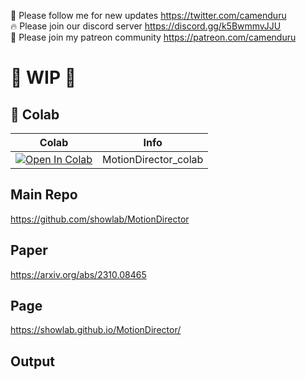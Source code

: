 🐣 Please follow me for new updates https://twitter.com/camenduru <br />
🔥 Please join our discord server https://discord.gg/k5BwmmvJJU <br />
🥳 Please join my patreon community https://patreon.com/camenduru <br />

# 🚦 WIP 🚦

## 🦒 Colab

| Colab | Info
| --- | --- |
[![Open In Colab](https://colab.research.google.com/assets/colab-badge.svg)](https://colab.research.google.com/github/camenduru/MotionDirector-colab/blob/main/MotionDirector_colab.ipynb) | MotionDirector_colab

## Main Repo
https://github.com/showlab/MotionDirector

## Paper
https://arxiv.org/abs/2310.08465

## Page
https://showlab.github.io/MotionDirector/

## Output

